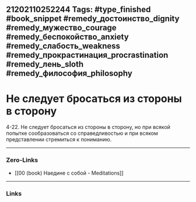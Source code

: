 21202110252244
Tags: #type_finished #book_snippet #remedy_достоинство_dignity #remedy_мужество_courage #remedy_беспокойство_anxiety #remedy_слабость_weakness #remedy_прокрастинация_procrastination #remedy_лень_sloth #remedy_философия_philosophy
---
# Не следует бросаться из стороны в сторону

 4-22. Не следует бросаться из стороны в сторону, но при всякой попытке сообразоваться со справедливостью и при всяком представлении стремиться к пониманию. 

---
### Zero-Links
- [[00 (book) Наедине с собой - Meditations]]
---
### Links
